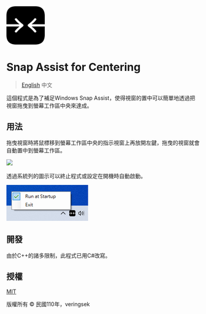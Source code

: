 <img src="imgs/icon-100x100.png" />

# Snap Assist for Centering

> [English](README.md) 中文

這個程式是為了補足Windows Snap Assist，使得視窗的置中可以簡單地透過把視窗拖曳到螢幕工作區中央來達成。

## 用法

拖曳視窗時將鼠標移到螢幕工作區中央的指示視窗上再放開左鍵，拖曳的視窗就會自動置中到螢幕工作區。

<img src="imgs/screenshot-drag.gif" />

透過系統列的圖示可以終止程式或設定在開機時自動啟動。

<img src="imgs/screenshot-system-tray.png" />

## 開發

由於C++的諸多限制，此程式已用C#改寫。

## 授權

[MIT](http://opensource.org/licenses/MIT)

版權所有 © 民國110年，veringsek